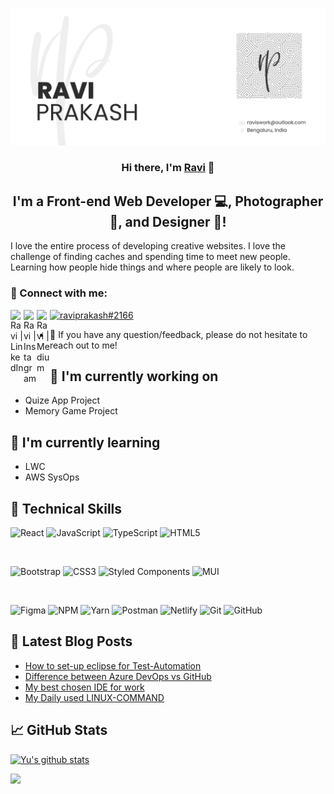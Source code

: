 <p align="center">
  <a href="https://raviprakash.vercel.app/" target="_blank" rel="noreferrer"><img src="https://raw.githubusercontent.com/raviprakash11/raviprakash11/main/redme-banner.png" alt="my banner"></a>
</p>

<h3 align="center">
Hi there, I'm <a href="https://raviprakash.vercel.app/" target="_blank" rel="noreferrer">Ravi</a> 👋
</h3>

<h2 align="center">
I'm a Front-end Web Developer 💻, Photographer 📸, and Designer 🎨!
</h2> 

I love the entire process of developing creative websites. I love the challenge of finding caches and spending time to meet new people. Learning how people hide things and where people are likely to look.

### 🤝 Connect with me:

<a href="https://www.linkedin.com/in/raviprakashh/"><img align="left" src="https://raw.githubusercontent.com/yushi1007/yushi1007/main/images/linkedin.svg" alt="Ravi | LinkedIn" width="21px"/></a>
<a href="https://instagram.com/__raviprakash"><img align="left" src="https://raw.githubusercontent.com/yushi1007/yushi1007/main/images/instagram.svg" alt="Ravi | Instagram" width="21px"/></a>
<a href="https://raviprakashh.medium.com/"><img align="left" src="https://raw.githubusercontent.com/yushi1007/yushi1007/main/images/medium.svg" alt="Ravi | Medium" width="21px"/></a>
<a href="https://discordapp.com/users/955343456266506241"><img src="https://img.shields.io/badge/Discord-7289DA?style=for-the-badge&logo=discord&logoColor=white" alt="raviprakash#2166" ></a>
</br>
- 💬 If you have any question/feedback, please do not hesitate to reach out to me!

## 🔭 I'm currently working on

- Quize App Project
- Memory Game Project

## 🌱 I'm currently learning

- LWC
- AWS SysOps

## 💼 Technical Skills

![React](https://img.shields.io/badge/react-%2320232a.svg?style=for-the-badge&logo=react&logoColor=%2361DAFB)
![JavaScript](https://img.shields.io/badge/javascript-%23323330.svg?style=for-the-badge&logo=javascript&logoColor=%23F7DF1E)
![TypeScript](https://img.shields.io/badge/typescript-%23007ACC.svg?style=for-the-badge&logo=typescript&logoColor=white)
![HTML5](https://img.shields.io/badge/html5-%23E34F26.svg?style=for-the-badge&logo=html5&logoColor=white)

</br>

![Bootstrap](https://img.shields.io/badge/bootstrap-%23563D7C.svg?style=for-the-badge&logo=bootstrap&logoColor=white)
![CSS3](https://img.shields.io/badge/css3-%231572B6.svg?style=for-the-badge&logo=css3&logoColor=white)
![Styled Components](https://img.shields.io/badge/styled--components-DB7093?style=for-the-badge&logo=styled-components&logoColor=white)
![MUI](https://img.shields.io/badge/MUI-%230081CB.svg?style=for-the-badge&logo=mui&logoColor=white)

</br>

![Figma](https://img.shields.io/badge/figma-%23F24E1E.svg?style=for-the-badge&logo=figma&logoColor=white)
![NPM](https://img.shields.io/badge/NPM-%23000000.svg?style=for-the-badge&logo=npm&logoColor=white)
![Yarn](https://img.shields.io/badge/yarn-%232C8EBB.svg?style=for-the-badge&logo=yarn&logoColor=white)
![Postman](https://img.shields.io/badge/Postman-FF6C37?style=for-the-badge&logo=postman&logoColor=white)
![Netlify](https://img.shields.io/badge/netlify-%23000000.svg?style=for-the-badge&logo=netlify&logoColor=#00C7B7)
![Git](https://img.shields.io/badge/git-%23F05033.svg?style=for-the-badge&logo=git&logoColor=white)
![GitHub](https://img.shields.io/badge/github-%23121011.svg?style=for-the-badge&logo=github&logoColor=white)

## 📝 Latest Blog Posts

- [How to set-up eclipse for Test-Automation](https://raviprakashh.medium.com/eclipse-set-up-for-automation-4e4cf9eea284)
- [Difference between Azure DevOps vs GitHub](https://raviprakashh.medium.com/azure-devops-vs-github-1f906453ba33)
- [My best chosen IDE for work](https://raviprakashh.medium.com/my-best-chosen-ide-407d9eb03493)
- [My Daily used LINUX-COMMAND](https://raviprakashh.medium.com/my-daily-used-linux-command-21af7c06b58f)

## 📈 GitHub Stats 

[![Yu's github stats](https://github-readme-stats.vercel.app/api?username=raviprakash11)](https://github.com/raviprakash11)

<img src="https://api.visitorbadge.io/api/visitors?path=https%3A%2F%2Fgithub.com%2Fraviprakash11%2Fraviprakash11&label=VISITORS&labelColor=%23007EC6&countColor=%23ggg" />
